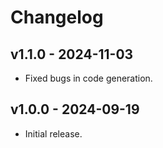 # Changelog

## v1.1.0 - 2024-11-03

- Fixed bugs in code generation.

## v1.0.0 - 2024-09-19

- Initial release.
